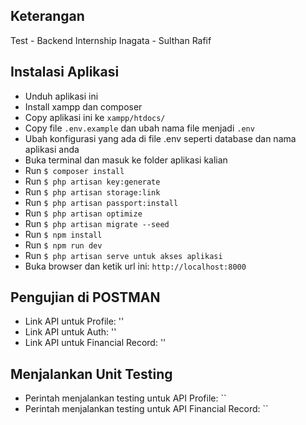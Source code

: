 ## Keterangan

Test - Backend Internship Inagata - Sulthan Rafif

## Instalasi Aplikasi

-   Unduh aplikasi ini
-   Install xampp dan composer
-   Copy aplikasi ini ke `xampp/htdocs/`
-   Copy file `.env.example` dan ubah nama file menjadi `.env`
-   Ubah konfigurasi yang ada di file .env seperti database dan nama aplikasi anda
-   Buka terminal dan masuk ke folder aplikasi kalian
-   Run `$ composer install`
-   Run `$ php artisan key:generate`
-   Run `$ php artisan storage:link`
-   Run `$ php artisan passport:install`
-   Run `$ php artisan optimize`
-   Run `$ php artisan migrate --seed`
-   Run `$ npm install`
-   Run `$ npm run dev`
-   Run `$ php artisan serve untuk akses aplikasi`
-   Buka browser dan ketik url ini: `http://localhost:8000`

## Pengujian di POSTMAN

-   Link API untuk Profile: ''
-   Link API untuk Auth: ''
-   Link API untuk Financial Record: ''

## Menjalankan Unit Testing

-   Perintah menjalankan testing untuk API Profile:
    ``
-   Perintah menjalankan testing untuk API Financial Record:
    ``
